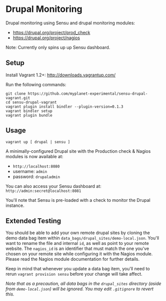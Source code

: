 Drupal Monitoring
=================

Drupal monitoring using Sensu and drupal monitoring modules:

- https://drupal.org/project/prod_check
- https://drupal.org/project/nagios

Note: Currently only spins up up Sensu dashboard.


Setup
-----

Install Vagrant 1.2+: http://downloads.vagrantup.com/

Run the following commands:

    git clone https://github.com/myplanet-experimental/sensu-drupal-vagrant.git
    cd sensu-drupal-vagrant
    vagrant plugin install bindler --plugin-version=0.1.3
    vagrant bindler setup
    vagrant plugin bundle

Usage
-----

    vagrant up [ drupal | sensu ]

A minimally-configured Drupal site with the Production check & Nagios
modules is now available at:

- `http://localhost:8080`
- username: `admin`
- password: `drupaladmin`

You can also access your Sensu dashboard at:
`http://admin:secret@localhost:8081`

You'll note that Sensu is pre-loaded with a check to monitor the Drupal
instance.

Extended Testing
----------------

You should be able to add your own remote drupal sites by cloning the
demo data bag item within `data_bags/drupal_sites/demo-local.json`.
You'll want to rename the file and internal `id`, as well as point to
your remote website. The `nagios_id` is an identifier that must match
the one you've chosen on your remote site while configuring it with the
Nagios module.  Please read the Nagios module documentation for further
details.

Keep in mind that whenever you update a data bag item, you'll need to
rerun `vagrant provision sensu` before your change will take affect.

*Note that as a precaution, all data bags in the `drupal_sites` directory
(aside from `demo-local.json`) will be ignored. You may edit
`.gitignore` to revert this.*
